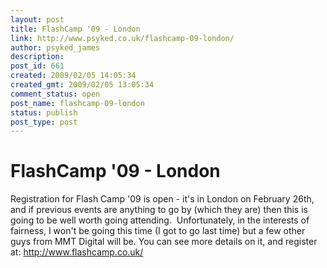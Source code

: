 ```yaml
---
layout: post
title: FlashCamp '09 - London
link: http://www.psyked.co.uk/flashcamp-09-london/
author: psyked_james
description: 
post_id: 661
created: 2009/02/05 14:05:34
created_gmt: 2009/02/05 13:05:34
comment_status: open
post_name: flashcamp-09-london
status: publish
post_type: post
---
```


# FlashCamp '09 - London

Registration for Flash Camp '09 is open - it's in London on February 26th, and if previous events are anything to go by (which they are) then this is going to be well worth going attending.  Unfortunately, in the interests of fairness, I won't be going this time (I got to go last time) but a few other guys from MMT Digital will be. You can see more details on it, and register at: <http://www.flashcamp.co.uk/>